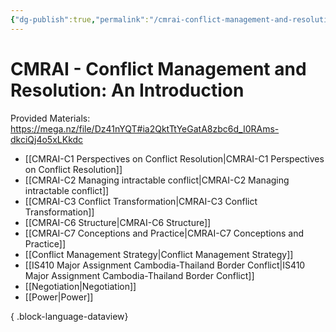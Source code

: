 ```yaml
---
{"dg-publish":true,"permalink":"/cmrai-conflict-management-and-resolution-an-introduction/"}
---
```


# CMRAI - Conflict Management and Resolution: An Introduction
Provided Materials: https://mega.nz/file/Dz41nYQT#ia2QktTtYeGatA8zbc6d_I0RAms-dkciQj4o5xLKkdc

- [[CMRAI-C1 Perspectives on Conflict Resolution\|CMRAI-C1 Perspectives on Conflict Resolution]]
- [[CMRAI-C2 Managing intractable conflict\|CMRAI-C2 Managing intractable conflict]]
- [[CMRAI-C3 Conflict Transformation\|CMRAI-C3 Conflict Transformation]]
- [[CMRAI-C6 Structure\|CMRAI-C6 Structure]]
- [[CMRAI-C7 Conceptions and Practice\|CMRAI-C7 Conceptions and Practice]]
- [[Conflict Management Strategy\|Conflict Management Strategy]]
- [[IS410 Major Assignment Cambodia-Thailand Border Conflict\|IS410 Major Assignment Cambodia-Thailand Border Conflict]]
- [[Negotiation\|Negotiation]]
- [[Power\|Power]]

{ .block-language-dataview}